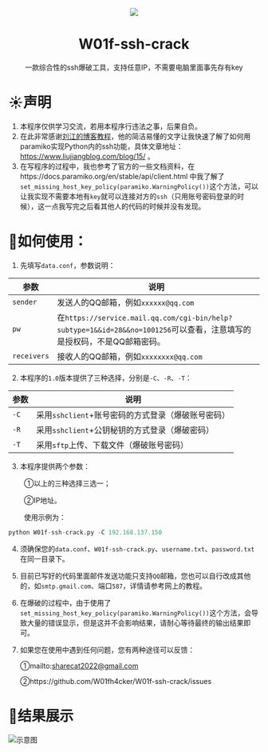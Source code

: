 <p align="center"><img src="https://github.com/W01fh4cker/W01f-ssh-crack/blob/main/logo.png" /></p>
<h1 align="center">W01f-ssh-crack</h1>  
<div align="center">一款综合性的ssh爆破工具，支持任意IP，不需要电脑里面事先存有key</div>

# :sunny:声明

1. 本程序仅供学习交流，若用本程序行违法之事，后果自负。
2. 在此非常感谢[刘江的博客教程](https://www.liujiangblog.com/)，他的简洁易懂的文字让我快速了解了如何用paramiko实现Python内的ssh功能，具体文章地址：https://www.liujiangblog.com/blog/15/ 。
3. 在写程序的过程中，我也参考了官方的一些文档资料，在https://docs.paramiko.org/en/stable/api/client.html 中我了解了`set_missing_host_key_policy(paramiko.WarningPolicy())`这个方法，可以让我实现不需要本地有`key`就可以连接对方的`ssh`（只用账号密码登录的时候），这一点我写完之后看其他人的代码的时候并没有发现。

# :foggy:如何使用：

1. 先填写`data.conf`，参数说明：
  
  | 参数  | 说明  |
  | --- | --- |
  | `sender` | 发送人的QQ邮箱，例如`xxxxxx@qq.com` |
  | `pw` | 在`https://service.mail.qq.com/cgi-bin/help?subtype=1&&id=28&&no=1001256`可以查看，注意填写的是授权码，不是QQ邮箱密码。 |
  | `receivers` | 接收人的QQ邮箱，例如`xxxxxxxx@qq.com` |
  

2. 本程序的`1.0`版本提供了三种选择，分别是`-C`、`-R`、`-T`：
  
  | 参数  | 说明  |
  | --- | --- |
  | `-C` | 采用`sshclient`+账号密码的方式登录（爆破账号密码） |
  | `-R` | 采用`sshclient`+公钥秘钥的方式登录（爆破密码） |
  | `-T` | 采用`sftp`上传、下载文件（爆破账号密码） |
  

3. 本程序提供两个参数：
  

        ①以上的三种选择三选一；

        ②IP地址。

        使用示例为：

```python
python W01f-ssh-crack.py -C 192.168.137.150
```

4. 须确保您的`data.conf`、`W01f-ssh-crack.py`、`username.txt`、`password.txt`在同一目录下。

5. 目前已写好的代码里面邮件发送功能只支持`QQ`邮箱，您也可以自行改成其他的，如`smtp.gmail.com`、端口`587`，详情请参考网上的教程。

6. 在爆破的过程中，由于使用了`set_missing_host_key_policy(paramiko.WarningPolicy())`这个方法，会导致大量的错误显示，但是这并不会影响结果，请耐心等待最终的输出结果即可。

7. 如果您在使用中遇到任何问题，您有两种途径可以反馈：
  
    ①mailto:[sharecat2022@gmail.com](mailto:sharecat2022@gmail.com)
  
    ②https://github.com/W01fh4cker/W01f-ssh-crack/issues  
# :milky_way:结果展示  
![示意图](https://github.com/W01fh4cker/W01f-ssh-crack/blob/main/example.png)
